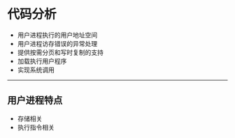 # 代码分析
- 用户进程执行的用户地址空间
- 用户进程访存错误的异常处理
- 提供按需分页和写时复制的支持
- 加载执行用户程序
- 实现系统调用
------
## 用户进程特点
- 存储相关
- 执行指令相关